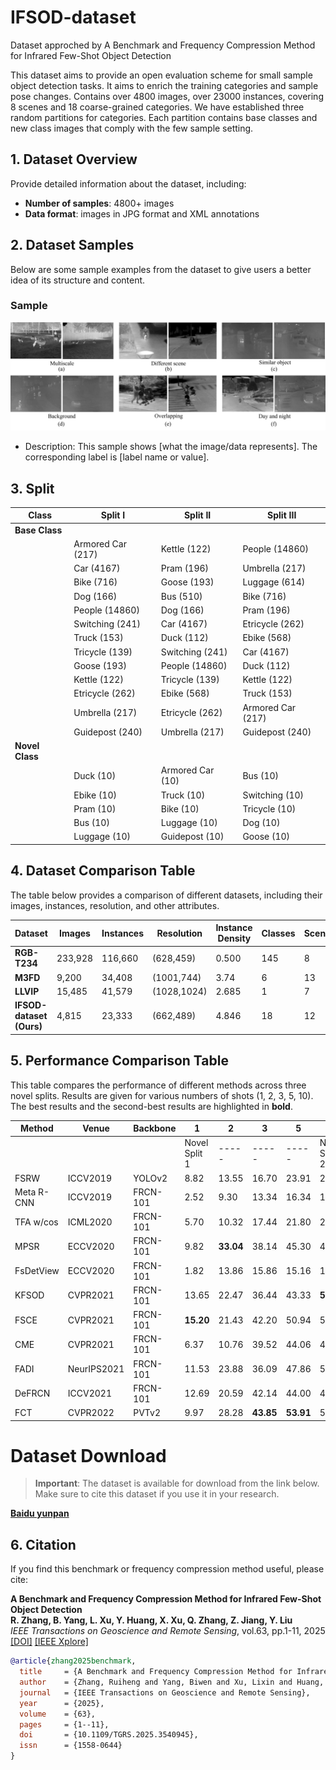 # IFSOD-dataset
Dataset approched by A Benchmark and Frequency Compression Method for Infrared Few-Shot Object Detection

This dataset aims to provide an open evaluation scheme for small sample object detection tasks. It aims to enrich the training categories and sample pose changes. Contains over 4800 images, over 23000 instances, covering 8 scenes and 18 coarse-grained categories. We have established three random partitions for categories. Each partition contains base classes and new class images that comply with the few sample setting.


## 1. Dataset Overview

Provide detailed information about the dataset, including:
- **Number of samples**: 4800+ images
- **Data format**: images in JPG format and XML annotations

## 2. Dataset Samples

Below are some sample examples from the dataset to give users a better idea of its structure and content.

### Sample 
![Sample 1](images/visdata.png)
- Description: This sample shows [what the image/data represents]. The corresponding label is [label name or value].

<!-- ### Sample 2 -->
<!-- ![Sample 2](images/sample_image2.png) -->
<!-- - Description: This sample demonstrates [what the image/data represents]. The label is [label name or value]. -->

<!-- You can explore more samples by downloading the full dataset from [link to the dataset]. -->

## 3. Split

| Class        | Split I                        | Split II                       | Split III                     |
|--------------|--------------------------------|--------------------------------|-------------------------------|
| **Base Class** |                                |                                |                               |
|              | Armored Car (217)              | Kettle (122)                   | People (14860)                |
|              | Car (4167)                     | Pram (196)                     | Umbrella (217)                |
|              | Bike (716)                     | Goose (193)                    | Luggage (614)                 |
|              | Dog (166)                      | Bus (510)                      | Bike (716)                    |
|              | People (14860)                 | Dog (166)                      | Pram (196)                    |
|              | Switching (241)                | Car (4167)                     | Etricycle (262)               |
|              | Truck (153)                    | Duck (112)                     | Ebike (568)                   |
|              | Tricycle (139)                 | Switching (241)                | Car (4167)                    |
|              | Goose (193)                    | People (14860)                 | Duck (112)                    |
|              | Kettle (122)                   | Tricycle (139)                 | Kettle (122)                  |
|              | Etricycle (262)                | Ebike (568)                    | Truck (153)                   |
|              | Umbrella (217)                 | Etricycle (262)                | Armored Car (217)             |
|              | Guidepost (240)                | Umbrella (217)                 | Guidepost (240)               |
| **Novel Class** |                             |                                |                               |
|              | Duck (10)                      | Armored Car (10)               | Bus (10)                      |
|              | Ebike (10)                     | Truck (10)                     | Switching (10)                |
|              | Pram (10)                      | Bike (10)                      | Tricycle (10)                 |
|              | Bus (10)                       | Luggage (10)                   | Dog (10)                      |
|              | Luggage (10)                   | Guidepost (10)                 | Goose (10)                    |

## 4. Dataset Comparison Table

The table below provides a comparison of different datasets, including their images, instances, resolution, and other attributes.

| Dataset      | Images   | Instances | Resolution      | Instance Density | Classes | Scenes | Meaningless Classes | Unresolved Classes |
|--------------|----------|-----------|-----------------|------------------|---------|--------|---------------------|--------------------|
| **RGB-T234** | 233,928  | 116,660   | (628,459)       | 0.500            | 145     | 8      | 60                  | 43                 |
| **M3FD**     | 9,200    | 34,408    | (1001,744)      | 3.74             | 6       | 13     | 0                   | 0                  |
| **LLVIP**    | 15,485   | 41,579    | (1028,1024)     | 2.685            | 1       | 7      | 0                   | 0                  |
| **IFSOD-dataset (Ours)** | 4,815   | 23,333    | (662,489)       | 4.846            | 18      | 12     | 0                   | 0                  |

## 5. Performance Comparison Table

This table compares the performance of different methods across three novel splits. Results are given for various numbers of shots (1, 2, 3, 5, 10). The best results and the second-best results are highlighted in **bold**.

| Method              | Venue      | Backbone   | 1   | 2   | 3   | 5   | 10   | 1   | 2   | 3   | 5   | 10   | 1   | 2   | 3   | 5   | 10   |
|---------------------|------------|------------|-----|-----|-----|-----|-------|-----|-----|-----|-----|-------|-----|-----|-----|-----|-------|
|                     |            |            | Novel Split 1 |-----|-----|-----| Novel Split 2 |-----|-----|-----| Novel Split 3 |-----|-----|-----|
| FSRW               | ICCV2019   | YOLOv2     | 8.82  | 13.55  | 16.70  | 23.91  | 27.21  | 15.76  | 15.30  | 22.77  | 30.19  | 29.24  | 10.20  | 18.73  | 22.70  | 26.67  | 25.43  |
| Meta R-CNN         | ICCV2019   | FRCN-101   | 2.52  | 9.30   | 13.34  | 16.34  | 14.80  | 4.00   | 9.82   | 9.70   | 7.56   | 13.68  | 8.16   | 10.82  | 17.04  | 15.88  | 17.52  |
| TFA w/cos          | ICML2020   | FRCN-101   | 5.70  | 10.32  | 17.44  | 21.80   | 26.12  | 0.70   | 7.74   | 8.86   | 9.94   | 16.90  | 5.54   | 3.28   | 5.48   | 5.76   | 11.10   |
| MPSR               | ECCV2020   | FRCN-101   | 9.82  | **33.04** | 38.14  | 45.30  | 48.48  | 24.54  | 25.58  | 20.72  | 30.46  | 43.96  | 9.78   | 22.00  | 36.40  | 41.84  | 49.12  |
| FsDetView          | ECCV2020   | FRCN-101   | 1.82  | 13.86  | 15.86  | 15.16  | 14.72  | 4.00   | 7.98   | 10.20   | 7.99   | 9.94   | 3.82   | 7.96   | 14.52  | 15.76  | 15.10   |
| KFSOD              | CVPR2021   | FRCN-101   | 13.65 | 22.47  | 36.44  | 43.33  | **58.54** | 4.82   | 8.45   | 30.17  | 37.11  | 44.75  | 21.68  | 28.43  | 40.22  | 38.80  | 54.79  |
| FSCE               | CVPR2021   | FRCN-101   | **15.20** | 21.43  | 42.20  | 50.94  | 55.98   | 2.66   | 8.38   | 34.69  | 41.55  | 46.65  | 24.01  | 32.15  | 45.82  | **50.41** | **58.30** |
| CME                | CVPR2021   | FRCN-101   | 6.37  | 10.76  | 39.52  | 44.06  | 49.79  | 6.38   | 7.10   | 26.50  | 30.97  | 37.74  | 15.17  | 23.32  | 27.55  | 39.79  | 45.01  |
| FADI               | NeurIPS2021| FRCN-101   | 11.53 | 23.88  | 36.09  | 47.86  | 52.57  | 22.85  | 27.54  | 32.19  | 42.35  | 44.11  | 25.32  | **35.29** | 42.80  | 45.49  | 49.83  |
| DeFRCN             | ICCV2021   | FRCN-101   | 12.69 | 20.59  | 42.14  | 44.00  | 46.16  | 6.37   | 10.19  | 31.80  | 45.13  | 37.82  | 23.53  | 25.46  | 36.83  | 43.38  | 46.12  |
| FCT                | CVPR2022   | PVTv2      | 9.97  | 28.28  | **43.85** | **53.91** | 57.89   | **25.77** | **34.72** | **45.72** | **50.16** | **55.32** | **29.00** | 34.21  | **46.87** | 51.72  | 54.96  |


# Dataset Download

> **Important**: The dataset is available for download from the link below. Make sure to cite this dataset if you use it in your research.

[**Baidu yunpan**]( )

## 6. Citation

If you find this benchmark or frequency compression method useful, please cite:

**A Benchmark and Frequency Compression Method for Infrared Few-Shot Object Detection**  
**R. Zhang, B. Yang, L. Xu, Y. Huang, X. Xu, Q. Zhang, Z. Jiang, Y. Liu**  
*IEEE Transactions on Geoscience and Remote Sensing*, vol.63, pp.1-11, 2025  
[[DOI]](https://doi.org/10.1109/TGRS.2025.3540945)  [[IEEE Xplore]](https://ieeexplore.ieee.org/document/10879460)

```bibtex
@article{zhang2025benchmark,
  title     = {A Benchmark and Frequency Compression Method for Infrared Few-Shot Object Detection},
  author    = {Zhang, Ruiheng and Yang, Biwen and Xu, Lixin and Huang, Yan and Xu, Xiaofeng and Zhang, Qi and Jiang, Zhizhuo and Liu, Yu},
  journal   = {IEEE Transactions on Geoscience and Remote Sensing},
  year      = {2025},
  volume    = {63},
  pages     = {1--11},
  doi       = {10.1109/TGRS.2025.3540945},
  issn      = {1558-0644}
}


